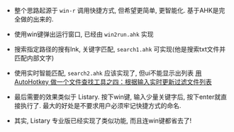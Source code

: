 - 整个思路起源于 `win-r` 调用快捷方式, 但希望更简单, 更智能化. 基于AHK是完全做的出来的.

- 使用win键弹出运行窗口, 已经由 `win2run.ahk` 实现

- 搜索指定路径的搜有lnk, 关键字匹配, `search1.ahk` 可实现(他是搜索txt文件并匹配内部文字)

- 使用实时智能匹配, `search2.ahk` 应该实现了, 但ui不能显示出列表
  [用 AutoHotkey 做一个文件查找工具之四：根据输入实时更新过滤文件列表](http://www.cnblogs.com/yonken/archive/2010/05/10/Smart_Open_Files_Update_File_List_On_Pattern_Changed.html)

- 最后需要的效果类似于 Listary. 按下win键, 输入少量关键字后, 按下enter就直接执行了. 最大的好处是不要求用户必须牢记快捷方式的命名.

- 其实, Listary 专业版已经实现了类似功能, 而且连win键都省去了! 